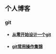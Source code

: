 ## 个人博客



### git

*	#### [从零开始设计一个git](https://github.com/lizongze/lizongze.github.io/blob/master/git/theory.md)

* #### [git常用操作集锦](https://github.com/lizongze/lizongze.github.io/blob/master/git/shell.md)



